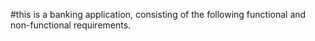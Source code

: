 #this is a banking application, consisting of the following functional and non-functional requirements.

